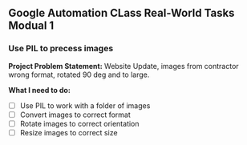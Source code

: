 ## Google Automation CLass Real-World Tasks Modual 1 ##

### Use PIL to precess images ###

**Project Problem Statement:**
Website Update, images from contractor wrong format, rotated 90 deg and to large.


**What I need to do:**
- [ ] Use PIL to work with a folder of images
- [ ] Convert images to correct format
- [ ] Rotate images to correct orientation
- [ ] Resize images to correct size

